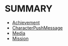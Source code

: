 # SUMMARY
* [Achievement](Achievement.md)
* [CharacterPushMessage](CharacterPushMessage.md)
* [Media](Media.md)
* [Mission](Mission.md)